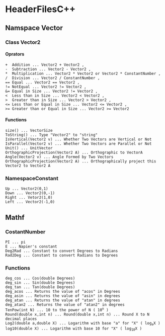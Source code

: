 <!DOCTYPE html>
<html>
<head>
</head>
<body>
<h1 id="headerfilesc">HeaderFilesC++</h1>
<h2 id="namsapcevector">Namspace Vector</h2>
<h3 id="classvector2">Class Vector2</h3>
<h4 id="oprators">Oprators</h4>
<pre><code>+  Addition ... Vector2 + Vector2 , 
-  Subtraction ... Vector2 - Vector2 ,
*  Multiplication ... Vector2 * Vector2 or Vector2 * ConstantNumber ,
/  Division ... Vector2 / ConstantNumber ,
== Equal ... Vector2 == Vector2 ,
!= NotEqual ... Vector2 != Vector2 ,
&amp;= Equal in Size ... Vector2 != Vector2 ,
&lt;  Less than in Size ... Vector2 &lt; Vector2 ,
&gt;  Greater than in Size ... Vector2 &gt; Vector2 ,
&lt;= Less than or Equal in Size ... Vector2 &lt;= Vector2 ,
&gt;= Greater than or Equal in Size ... Vector2 &gt;= Vector2 
</code></pre>
<h4 id="functions">Functions</h4>
<pre><code>size() ... VectorSize
ToString() ... Type &quot;Vector2&quot; to &quot;string&quot;
IsVertical(Vector2 v) ... Whether Two Vectors are Vertical or Not
IsParallel(Vector2 v) ... Whether Two Vectors are Parallel or Not
Unit() ... UnitVector
OrthographicProjection(Vector2 A) ... Orthographic to VectorA
Angle(Vector2 v) ... Angle Formed by Two Vectors
OrthographicProjection(Vector2 A) ... Orthographically project this Vector2 to Vector2 A
</code></pre>
<h3 id="namespaceconstant">NamespaceConstant</h2>
<pre><code>Up ... Vector2(0,1)
Down ... Vector2(0,-1)
Right ... Vetor2(1,0)
Left ... Vector2(-1,0)
</code></pre>
<h2 id="mathf">Mathf</h2>
<h3 id="costantnumber">CostantNumber</h3>
<pre><code>PI ... pi
E ... Napier's constant
Deg2Rad ... Constant to convert Degrees to Radians
Rad2Deg ... Constant to convert Radians to Degrees
</code></pre>
<h3 id="functions">Functions</h3>
<pre><code>deg_cos ... Cos(double Degrees)
deg_sin ... Sin(double Degrees)
deg_tan ... Tan(double Degrees)
deg_acos ... Returns the value of &quot;acos&quot; in Degrees
deg_asin ... Returns the value of &quot;asin&quot; in degrees
deg_atan ... Returns the value of &quot;atan&quot; in degrees
deg_atan2 ... Returns the value of &quot;atan2&quot; in degrees
TenPow(int N) ... 10 to the power of N ( 10<sup>n</sup> ) 
Round(double x,int n) ... Round(double x,int n) ... Round X to N decimal places
Log2(double a,double X) ... Logarithm with base "a" for "X" ( log<sub>a</sub>X )
log10(double X) ... Logarithm with base 10 for "X" ( log<sub>10</sub>X )
</code></pre>
</body>
</html>
